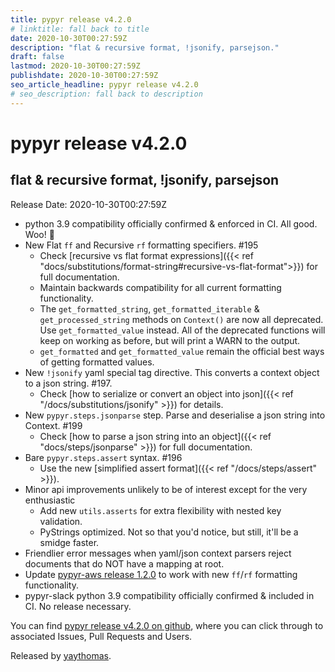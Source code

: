 ```yaml
---
title: pypyr release v4.2.0
# linktitle: fall back to title
date: 2020-10-30T00:27:59Z
description: "flat & recursive format, !jsonify, parsejson."
draft: false
lastmod: 2020-10-30T00:27:59Z
publishdate: 2020-10-30T00:27:59Z
seo_article_headline: pypyr release v4.2.0
# seo_description: fall back to description
---
```

# pypyr release v4.2.0
## flat & recursive format, !jsonify, parsejson
Release Date: 2020-10-30T00:27:59Z

- python 3.9 compatibility officially confirmed & enforced in CI. All good. Woo! 🎉
- New Flat `ff` and Recursive `rf` formatting specifiers. #195
    - Check [recursive vs flat format expressions]({{< ref "docs/substitutions/format-string#recursive-vs-flat-format">}}) for full documentation.
    - Maintain backwards compatibility for all current formatting functionality.
    - The `get_formatted_string`, `get_formatted_iterable` & `get_processed_string` methods on `Context()` are now all deprecated. Use `get_formatted_value` instead. All of the deprecated functions will keep on working as before, but will print a WARN to the output. 
    - `get_formatted` and `get_formatted_value` remain the official best ways of getting formatted values.
- New `!jsonify` yaml special tag directive. This converts a context object to a json string. #197.
    - Check [how to serialize or convert an object into json]({{< ref "/docs/substitutions/jsonify" >}}) for details.
- New `pypyr.steps.jsonparse` step. Parse and deserialise a json string into Context. #199
    - Check [how to parse a json string into an object]({{< ref "docs/steps/jsonparse" >}}) for full documentation.
- Bare `pypyr.steps.assert` syntax. #196
    - Use the new [simplified assert format]({{< ref "/docs/steps/assert" >}}).
- Minor api improvements unlikely to be of interest except for the very enthusiastic
    - Add new `utils.asserts` for extra flexibility with nested key validation.
    - PyStrings optimized. Not so that you'd notice, but still, it'll be a smidge faster.
- Friendlier error messages when yaml/json context parsers reject documents that do NOT have a mapping at root.
- Update [pypyr-aws release 1.2.0](https://github.com/pypyr/pypyr-aws/releases/tag/v1.2.0) to work with new `ff`/`rf` formatting functionality.
- pypyr-slack python 3.9 compatibility officially confirmed & included in CI. No release necessary.

You can find [pypyr release v4.2.0 on github](https://github.com/pypyr/pypyr/releases/tag/v4.2.0), where you can 
click through to associated Issues, Pull Requests and Users.

Released by [yaythomas](https://github.com/yaythomas).

